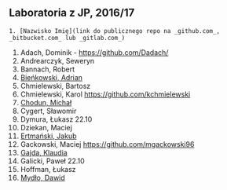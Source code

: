 ## Laboratoria z JP, 2016/17

```
1. [Nazwisko Imię](link do publicznego repo na _github.com_, _bitbucket.com_ lub _gitlab.com_)
```

1. Adach, Dominik - https://github.com/Dadach/
1. Andrearczyk, Seweryn
1. Bannach, Robert
1. [Bieńkowski, Adrian](https://github.com/adrianadamb/sp)
1. Chmielewski, Bartosz
1. Chmielewski, Karol https://github.com/kchmielewski
1. [Chodun, Michał](https://github.com/Xava2011)
1. Cygert, Sławomir
1. Dymura, Łukasz 22.10
1. Dziekan, Maciej
1. [Ertmański, Jakub](https://github.com/Ertmanieq/sp2016.)
1. Gackowski, Maciej https://github.com/mgackowski96
1. [Gajda, Klaudia](https://github.com/klaudiaga/srod_prog)
1. Galicki, Paweł 22.10
1. Hoffman, Łukasz
1. [Mydło, Dawid](https://github.com/dmydlo/jp)
